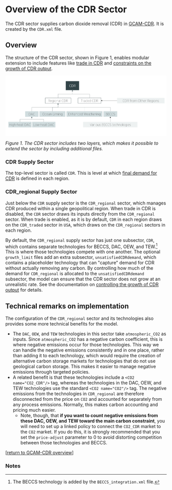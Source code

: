 ﻿# Overview of the CDR Sector

The CDR sector supplies carbon dioxide removal (CDR) in [GCAM-CDR](./README.md). It is created by the `CDR.xml` file.

## Overview

The structure of the CDR sector, shown in Figure 1, enables modular extension to include features like [trade in CDR](./CDR_policies.md#trade-in-CDR) and [constraints on the growth of CDR output](./configuring_GCAM-CDR.md#controlling-the-growth-of-CDR).

<img src="./images/CDR_sector_diagram.png" alt="Diagrammatic representation of the CDR sector" align="center"/>

*Figure 1. The CDR sector includes two layers, which makes it possible to extend the sector by including additional files.*

### CDR Supply Sector 

The top-level sector is called `CDR`. This is level at which [final demand for CDR](./CDR_policies.md) is defined in each region.

### CDR_regional Supply Sector

Just below the `CDR` supply sector is the `CDR_regional` sector, which manages CDR produced within a single geopolitical region. When trade in CDR is disabled, the `CDR` sector draws its inputs directly from the `CDR_regional` sector. When trade is enabled, as it is by default, `CDR` in each region draws on the `CDR_traded` sector in `USA`, which draws on the `CDR_regional` sectors in each region.

By default, the `CDR_regional` supply sector has just one subsector, `CDR`, which contains separate technologies for BECCS, DAC, OEW, and TEW.[^1]  This is where those technologies compete with one another. The optional `growth_limit` files add an extra subsector, `unsatisfiedCDRdemand`, which contains a placeholder technology that can "capture" demand for CDR without actually removing any carbon. By controlling how much of the demand for `CDR_regional` is allocated to the `unsatisfiedCDRdemand` subsector, the model can ensure that the CDR sector does not grow at an unrealistic rate. See the documentation on [controlling the growth of CDR output](./configuring_GCAM-CDR.md#controlling-the-growth-of-CDR) for details.

## Technical remarks on implementation
The configuration of the `CDR_regional` sector and its technologies also provides some more technical benefits for the model.

- The `DAC`, `OEW`, and `TEW` technologies in this sector take `atmospheric_CO2`  as inputs. Since `atmospheric_CO2` has a negative carbon coefficient, this is where negative emissions occur for those technologies. This way we can handle the negative emissions consistently and in one place, rather than adding it to each technology, which would require the creation of alternative carbon storage markets for technologies that do not use geological carbon storage. This makes it easier to manage negative emissions through targeted policies.
- A related benefit is that these technologies include a `<CO2 name="CO2_CDR"/>` tag, whereas the technologies in the DAC, OEW, and TEW technologies use the standard `<CO2 name="CO2"/>` tag. The negative emissions from the technologies in `CDR_regional` are therefore disconnected from the price on `CO2` and accounted for separately from any process emissions. Normally, this makes carbon accounting and pricing much easier. 
	- Note, though, that **if you want to count negative emissions from these DAC, OEW, and TEW toward the main carbon constraint**, you will need to set up a linked policy to connect the `CO2_CDR` market to the `CO2` market. If you do this, it is strongly recommended that you set the `price-adjust` parameter to 0 to avoid distorting competition between those technologies and BECCS.  

\[[return to GCAM-CDR overview](./README.md)\]

### Notes
[^1]: The BECCS technology is added by the `BECCS_integration.xml` file. 

